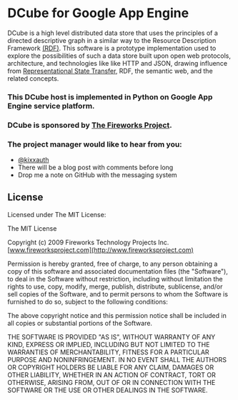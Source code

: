 DCube for Google App Engine
===========================

DCube is a high level distributed data store that uses the principles of a
directed descriptive graph in a similar way to the Resource Description
Framework [(RDF)][1]. This software is a prototype implementation used to
explore the possibilities of such a data store built upon open web protocols,
architecture, and technologies like like HTTP and JSON, drawing influence from
[Representational State Transfer][2], RDF, the semantic web, and the related
concepts.

### This DCube host is implemented in Python on Google App Engine service platform.

### DCube is sponsored by [The Fireworks Project](http://www.fireworksproject.com).

### The project manager would like to hear from you:
  - [@kixxauth](http://twitter.com/kixxauth)
  - There will be a blog post with comments before long
  - Drop me a note on GitHub with the messaging system

License
-------
Licensed under The MIT License:

The MIT License

Copyright (c) 2009 Fireworks Technology Projects Inc.
[www.fireworksproject.com](http://www.fireworksproject.com)

Permission is hereby granted, free of charge, to any person obtaining a copy
of this software and associated documentation files (the "Software"), to deal
in the Software without restriction, including without limitation the rights
to use, copy, modify, merge, publish, distribute, sublicense, and/or sell
copies of the Software, and to permit persons to whom the Software is
furnished to do so, subject to the following conditions:

The above copyright notice and this permission notice shall be included in
all copies or substantial portions of the Software.

THE SOFTWARE IS PROVIDED "AS IS", WITHOUT WARRANTY OF ANY KIND, EXPRESS OR
IMPLIED, INCLUDING BUT NOT LIMITED TO THE WARRANTIES OF MERCHANTABILITY,
FITNESS FOR A PARTICULAR PURPOSE AND NONINFRINGEMENT. IN NO EVENT SHALL THE
AUTHORS OR COPYRIGHT HOLDERS BE LIABLE FOR ANY CLAIM, DAMAGES OR OTHER
LIABILITY, WHETHER IN AN ACTION OF CONTRACT, TORT OR OTHERWISE, ARISING FROM,
OUT OF OR IN CONNECTION WITH THE SOFTWARE OR THE USE OR OTHER DEALINGS IN
THE SOFTWARE.

  [1]:http://www.w3.org/RDF/
  [2]:http://www.ics.uci.edu/~fielding/pubs/dissertation/rest_arch_style.htm

